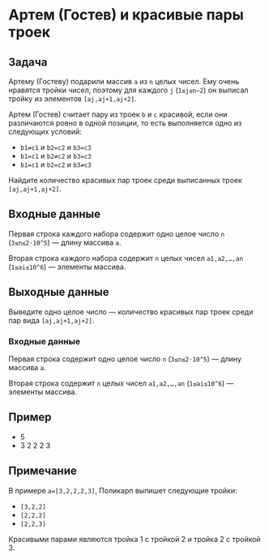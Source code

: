 # Артем (Гостев) и красивые пары троек

## Задача
Артему (Гостеву) подарили массив `a` из `n` целых чисел. Ему очень нравятся тройки чисел, поэтому для каждого `j` (`1≤j≤n−2`) он выписал тройку из элементов `[aj,aj+1,aj+2]`.

Артем (Гостев) считает пару из троек `b` и `c` красивой, если они различаются ровно в одной позиции, то есть выполняется одно из следующих условий:
- `b1≠c1` и `b2=c2` и `b3=c3`
- `b1=c1` и `b2≠c2` и `b3=c3`
- `b1=c1` и `b2=c2` и `b3≠c3`

Найдите количество красивых пар троек среди выписанных троек `[aj,aj+1,aj+2]`.

## Входные данные

Первая строка каждого набора содержит одно целое число `n` (`3≤n≤2⋅10^5`) — длину массива `a`.

Вторая строка каждого набора содержит `n` целых чисел `a1,a2,…,an` (`1≤ai≤10^6`) — элементы массива.

## Выходные данные

Выведите одно целое число — количество красивых пар троек среди пар вида `[aj,aj+1,aj+2]`.

### Входные данные

Первая строка содержит одно целое число `n` (`3≤n≤2⋅10^5`) — длину массива `a`.

Вторая строка содержит `n` целых чисел `a1,a2,…,an` (`1≤ai≤10^6`) — элементы массива.

## Пример

- 5
- 3 2 2 2 3

## Примечание

В примере `a=[3,2,2,2,3]`, Поликарп выпишет следующие тройки:
- `[3,2,2]`
- `[2,2,2]`
- `[2,2,3]`

Красивыми парами являются тройка 1 с тройкой 2 и тройка 2 с тройкой 3.